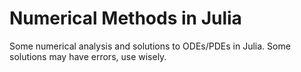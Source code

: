 # Numerical Methods in Julia
Some numerical analysis and solutions to ODEs/PDEs in Julia. Some solutions may have errors, use wisely.
